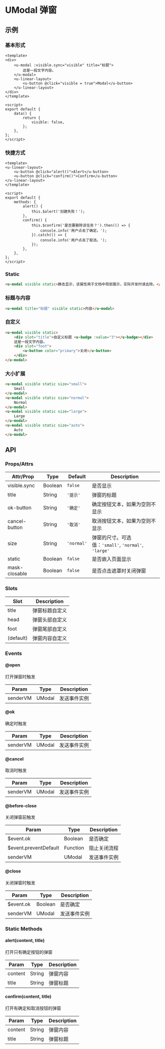 # UModal 弹窗

## 示例
### 基本形式

``` vue
<template>
<div>
    <u-modal :visible.sync="visible" title="标题">
        这是一段文字内容。
    </u-modal>
    <u-linear-layout>
        <u-button @click="visible = true">Modal</u-button>
    </u-linear-layout>
</div>
</template>

<script>
export default {
    data() {
        return {
            visible: false,
        };
    },
};
</script>
```

### 快捷方式

``` vue
<template>
<u-linear-layout>
    <u-button @click="alert()">Alert</u-button>
    <u-button @click="confirm()">Confirm</u-button>
</u-linear-layout>
</template>

<script>
export default {
    methods: {
        alert() {
            this.$alert('创建失败！');
        },
        confirm() {
            this.$confirm('是否要删除该任务？').then(() => {
                console.info('用户点击了确定。');
            }).catch(() => {
                console.info('用户点击了取消。');
            });
        },
    },
};
</script>
```

### Static

``` html
<u-modal visible static>静态显示，该属性用于文档中局部展示，实际开发时请去除。</u-modal>
```

### 标题与内容

``` html
<u-modal title="标题" visible static>内容</u-modal>
```

### 自定义

``` html
<u-modal visible static>
    <div slot="title">自定义标题 <u-badge :value="3"></u-badge></div>
    这是一段文字内容。
    <div slot="foot">
        <u-button color="primary">关闭</u-button>
    </div>
</u-modal>
```
### 大小扩展

``` html
<u-modal visible static size="small">
    Small
</u-modal>
<u-modal visible static size="normal">
    Normal
</u-modal>
<u-modal visible static size="large">
    Large
</u-modal>
<u-modal visible static size="auto">
    Auto
</u-modal>
```

## API
### Props/Attrs

| Attr/Prop | Type | Default | Description |
| --------- | ---- | ------- | ----------- |
| visible.sync | Boolean | `false` | 是否显示 |
| title | String | `'提示'` | 弹窗的标题 |
| ok-button | String | `'确定'` | 确定按钮文本，如果为空则不显示 |
| cancel-button | String | `'取消'` | 取消按钮文本，如果为空则不显示 |
| size | String | `'normal'` | 弹窗的尺寸。可选值：`'small'`, `'normal'`, `'large'` |
| static | Boolean | `false` | 是否嵌入页面显示 |
| mask-closable | Boolean | `false` | 是否点击遮罩时关闭弹窗 |

### Slots

| Slot | Description |
| ---- | ----------- |
| title | 弹窗标题自定义 |
| head | 弹窗头部自定义 |
| foot | 弹窗尾部自定义 |
| (default) | 弹窗内容自定义 |

### Events

#### @open

打开弹窗时触发

| Param | Type | Description |
| ----- | ---- | ----------- |
| senderVM | UModal | 发送事件实例 |

#### @ok

确定时触发

| Param | Type | Description |
| ----- | ---- | ----------- |
| senderVM | UModal | 发送事件实例 |

#### @cancel

取消时触发

| Param | Type | Description |
| ----- | ---- | ----------- |
| senderVM | UModal | 发送事件实例 |

#### @before-close

关闭弹窗前触发

| Param | Type | Description |
| ----- | ---- | ----------- |
| $event.ok | Boolean | 是否确定 |
| $event.preventDefault | Function | 阻止关闭流程 |
| senderVM | UModal | 发送事件实例 |

#### @close
关闭弹窗时触发

| Param | Type | Description |
| ----- | ---- | ----------- |
| $event.ok | Boolean | 是否确定 |
| senderVM | UModal | 发送事件实例 |

### Static Methods

#### alert(content, title)

打开只有确定按钮的弹窗

| Param | Type | Description |
| ----- | ---- | ----------- |
| content | String | 弹窗内容 |
| title | String | 弹窗标题 |

#### confirm(content, title)

打开有确定和取消按钮的弹窗

| Param | Type | Description |
| ----- | ---- | ----------- |
| content | String | 弹窗内容 |
| title | String | 弹窗标题 |
